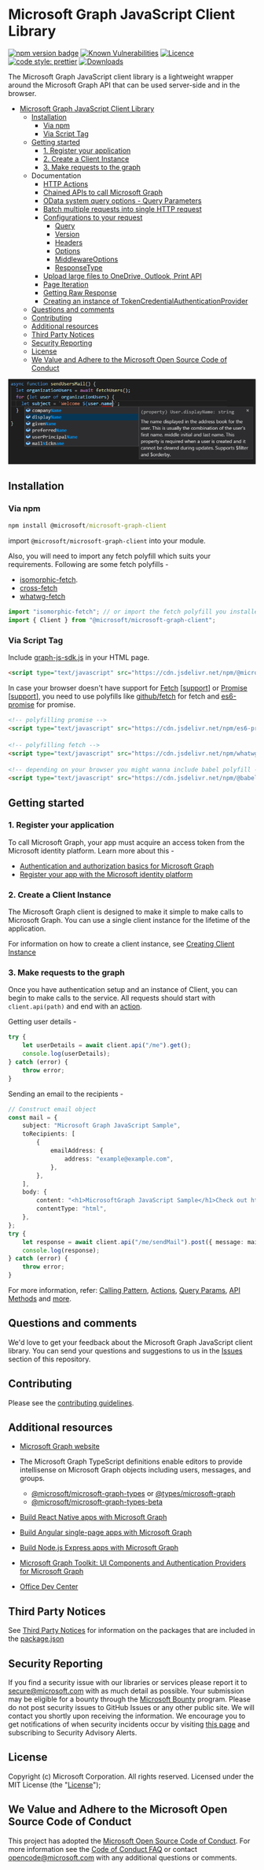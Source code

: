 # Microsoft Graph JavaScript Client Library

[![npm version badge](https://img.shields.io/npm/v/@microsoft/microsoft-graph-client.svg?maxAge=86400)](https://www.npmjs.com/package/@microsoft/microsoft-graph-client) [![Known Vulnerabilities](https://snyk.io/test/github/microsoftgraph/msgraph-sdk-javascript/badge.svg?maxAge=86400)](https://snyk.io/test/github/microsoftgraph/msgraph-sdk-javascript) [![Licence](https://img.shields.io/github/license/microsoftgraph/msgraph-sdk-javascript.svg)](https://github.com/microsoftgraph/msgraph-sdk-javascript) [![code style: prettier](https://img.shields.io/badge/code_style-prettier-ff69b4.svg)](https://github.com/microsoftgraph/msgraph-sdk-javascript) [![Downloads](https://img.shields.io/npm/dm/@microsoft/microsoft-graph-client.svg?maxAge=86400)](https://www.npmjs.com/package/@microsoft/microsoft-graph-client)

The Microsoft Graph JavaScript client library is a lightweight wrapper around the Microsoft Graph API that can be used server-side and in the browser.

- [Microsoft Graph JavaScript Client Library](#microsoft-graph-javascript-client-library)
  - [Installation](#installation)
    - [Via npm](#via-npm)
    - [Via Script Tag](#via-script-tag)
  - [Getting started](#getting-started)
    - [1. Register your application](#1-register-your-application)
    - [2. Create a Client Instance](#2-create-a-client-instance)
    - [3. Make requests to the graph](#3-make-requests-to-the-graph)
  - Documentation
    - [HTTP Actions](docs/Actions.md)
    - [Chained APIs to call Microsoft Graph](docs/CallingPattern.md)
    - [OData system query options - Query Parameters](docs/QueryParameters.md)
    - [Batch multiple requests into single HTTP request](docs/content/Batching.md)
    - [Configurations to your request](docs/OtherAPIs.md)
        - [Query](docs/OtherAPIs.md#QUERY)
        - [Version](docs/OtherAPIs.md#VERSION)
        - [Headers](docs/OtherAPIs.md#HEADER-AND-HEADERS)
        - [Options](docs/OtherAPIs.md#OPTION-AND-OPTIONS)
        - [MiddlewareOptions](docs/OtherAPIs.md#MIDDLEWAREOPTIONS)
        - [ResponseType](docs/OtherAPIs.md#RESPONSETYPE)
    -  [Upload large files to OneDrive, Outlook, Print API](docs/tasks/LargeFileUploadTask.md)
    - [Page Iteration](docs/tasks/PageIterator.md)
    - [Getting Raw Response](docs/GettingRawResponse.md)
    - [Creating an instance of TokenCredentialAuthenticationProvider](docs/TokenCredentialAuthenticationProvider.md)
  - [Questions and comments](#questions-and-comments)
  - [Contributing](#contributing)
  - [Additional resources](#additional-resources)
  - [Third Party Notices](#third-party-notices)
  - [Security Reporting](#security-reporting)
  - [License](#license)
  - [We Value and Adhere to the Microsoft Open Source Code of Conduct](#we-value-and-adhere-to-the-microsoft-open-source-code-of-conduct)

[![TypeScript demo](https://raw.githubusercontent.com/microsoftgraph/msgraph-sdk-javascript/master/types-demo.PNG)](https://github.com/microsoftgraph/msgraph-typescript-typings)

## Installation

### Via npm

```cmd
npm install @microsoft/microsoft-graph-client
```

import `@microsoft/microsoft-graph-client` into your module.

Also, you will need to import any fetch polyfill which suits your requirements.
Following are some fetch polyfills -
* [isomorphic-fetch](https://www.npmjs.com/package/isomorphic-fetch).
* [cross-fetch](https://www.npmjs.com/package/cross-fetch)
* [whatwg-fetch](https://www.npmjs.com/package/whatwg-fetch)

```typescript
import "isomorphic-fetch"; // or import the fetch polyfill you installed
import { Client } from "@microsoft/microsoft-graph-client";
```

### Via Script Tag

Include [graph-js-sdk.js](https://cdn.jsdelivr.net/npm/@microsoft/microsoft-graph-client/lib/graph-js-sdk.js) in your HTML page.

```HTML
<script type="text/javascript" src="https://cdn.jsdelivr.net/npm/@microsoft/microsoft-graph-client/lib/graph-js-sdk.js"></script>
```

In case your browser doesn't have support for [Fetch](https://developer.mozilla.org/en-US/docs/Web/API/Fetch_API) [[support](https://developer.mozilla.org/en-US/docs/Web/API/Fetch_API#Browser_compatibility)] or [Promise](https://developer.mozilla.org/en-US/docs/Web/JavaScript/Reference/Global_Objects/Promise) [[support](https://developer.mozilla.org/en-US/docs/Web/JavaScript/Reference/Global_Objects/Promise#Browser_compatibility)], you need to use polyfills like [github/fetch](https://github.com/github/fetch) for fetch and [es6-promise](https://github.com/stefanpenner/es6-promise) for promise.

```HTML
<!-- polyfilling promise -->
<script type="text/javascript" src="https://cdn.jsdelivr.net/npm/es6-promise/dist/es6-promise.auto.min.js"></script>

<!-- polyfilling fetch -->
<script type="text/javascript" src="https://cdn.jsdelivr.net/npm/whatwg-fetch/dist/fetch.umd.min.js"></script>

<!-- depending on your browser you might wanna include babel polyfill -->
<script type="text/javascript" src="https://cdn.jsdelivr.net/npm/@babel/polyfill@7.4.4/dist/polyfill.min.js"></script>
```

## Getting started
### 1. Register your application

To call Microsoft Graph, your app must acquire an access token from the Microsoft identity platform.
Learn more about this -
- [Authentication and authorization basics for Microsoft Graph](https://docs.microsoft.com/en-us/graph/auth/auth-concepts)
- [Register your app with the Microsoft identity platform](https://docs.microsoft.com/en-us/graph/auth/auth-concepts)

### 2. Create a Client Instance

The Microsoft Graph client is designed to make it simple to make calls to Microsoft Graph. You can use a single client instance for the lifetime of the application.

For information on how to create a client instance, see [Creating Client Instance](./docs/CreatingClientInstance.md)


### 3. Make requests to the graph

Once you have authentication setup and an instance of Client, you can begin to make calls to the service. All requests should start with `client.api(path)` and end with an [action](./docs/Actions.md).

Getting user details -

```typescript
try {
	let userDetails = await client.api("/me").get();
	console.log(userDetails);
} catch (error) {
	throw error;
}
```

Sending an email to the recipients -

```typescript
// Construct email object
const mail = {
	subject: "Microsoft Graph JavaScript Sample",
	toRecipients: [
		{
			emailAddress: {
				address: "example@example.com",
			},
		},
	],
	body: {
		content: "<h1>MicrosoftGraph JavaScript Sample</h1>Check out https://github.com/microsoftgraph/msgraph-sdk-javascript",
		contentType: "html",
	},
};
try {
	let response = await client.api("/me/sendMail").post({ message: mail });
	console.log(response);
} catch (error) {
	throw error;
}
```

For more information, refer: [Calling Pattern](docs/CallingPattern.md), [Actions](docs/Actions.md), [Query Params](docs/QueryParameters.md), [API Methods](docs/OtherAPIs.md) and [more](docs/).

## Questions and comments

We'd love to get your feedback about the Microsoft Graph JavaScript client library. You can send your questions and suggestions to us in the [Issues](https://github.com/microsoftgraph/msgraph-sdk-javascript/issues) section of this repository.

## Contributing

Please see the [contributing guidelines](CONTRIBUTING.md).

## Additional resources

- [Microsoft Graph website](https://graph.microsoft.io)

- The Microsoft Graph TypeScript definitions enable editors to provide intellisense on Microsoft Graph objects including users, messages, and groups.
    - [@microsoft/microsoft-graph-types](https://www.npmjs.com/package/@microsoft/microsoft-graph-types) or [@types/microsoft-graph](https://www.npmjs.com/package/@types/microsoft-graph)
    - [@microsoft/microsoft-graph-types-beta](https://www.npmjs.com/package/@microsoft/microsoft-graph-types-beta)
- [Build React Native apps with Microsoft Graph](https://docs.microsoft.com/en-us/graph/tutorials/react-native)
- [Build Angular single-page apps with Microsoft Graph](https://github.com/microsoftgraph/msgraph-training-angularspa)
- [Build Node.js Express apps with Microsoft Graph](https://github.com/microsoftgraph/msgraph-training-nodeexpressapp)
- [Microsoft Graph Toolkit: UI Components and Authentication Providers for Microsoft Graph](https://docs.microsoft.com/en-us/graph/toolkit/overview)
- [Office Dev Center](http://dev.office.com/)

## Third Party Notices

See [Third Party Notices](./THIRD%20PARTY%20NOTICES) for information on the packages that are included in the [package.json](./package.json)

## Security Reporting

If you find a security issue with our libraries or services please report it to [secure@microsoft.com](mailto:secure@microsoft.com) with as much detail as possible. Your submission may be eligible for a bounty through the [Microsoft Bounty](http://aka.ms/bugbounty) program. Please do not post security issues to GitHub Issues or any other public site. We will contact you shortly upon receiving the information. We encourage you to get notifications of when security incidents occur by visiting [this page](https://technet.microsoft.com/en-us/security/dd252948) and subscribing to Security Advisory Alerts.

## License

Copyright (c) Microsoft Corporation. All rights reserved. Licensed under the MIT License (the "[License](./LICENSE)");

## We Value and Adhere to the Microsoft Open Source Code of Conduct

This project has adopted the [Microsoft Open Source Code of Conduct](https://opensource.microsoft.com/codeofconduct/). For more information see the [Code of Conduct FAQ](https://opensource.microsoft.com/codeofconduct/faq/) or contact [opencode@microsoft.com](mailto:opencode@microsoft.com) with any additional questions or comments.
